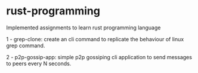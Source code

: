 # rust-programming

Implemented assignments to learn rust programming language

1 - grep-clone: create an cli command to replicate the behaviour of linux grep command.

2 - p2p-gossip-app: simple p2p gossiping cli application to send messages to peers every N seconds.
